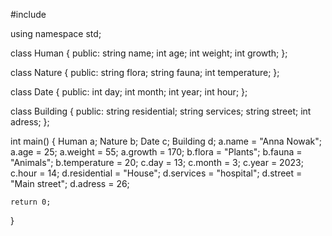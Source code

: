 #include <iostream>

using namespace std;

class Human
{
public:
    string name;
    int age;
    int weight;
    int growth;
};

class Nature
{
public:
    string flora;
    string fauna;
    int temperature;
};

class Date
{
public:
    int day;
    int month;
    int year;
    int hour;
};

class Building
{
public:
    string residential;
    string services;
    string street;
    int adress;
};

int main()
{
    Human a;
    Nature b;
    Date c;
    Building d;
    a.name = "Anna Nowak";
    a.age = 25;
    a.weight = 55;
    a.growth = 170;
    b.flora = "Plants";
    b.fauna = "Animals";
    b.temperature = 20;
    c.day = 13;
    c.month = 3;
    c.year = 2023;
    c.hour = 14;
    d.residential = "House";
    d.services = "hospital";
    d.street = "Main street";
    d.adress = 26;
    
    return 0;
}

